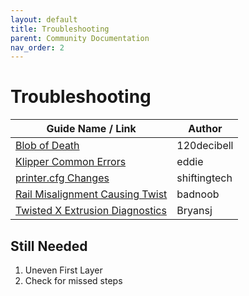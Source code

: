 ```yaml
---
layout: default
title: Troubleshooting
parent: Community Documentation
nav_order: 2
---
```


# Troubleshooting

| Guide Name / Link | Author |
|---|---|
| [Blob of Death](./120decibell/blob_of_death.md) | 120decibell |
| [Klipper Common Errors](./eddie/klipper_common_errors.md) | eddie |
| [printer.cfg Changes](./shiftingtech/printer.cfg_changes.md) | shiftingtech |
| [Rail Misalignment Causing Twist](./badnoob/rail_misalignment_causing_twist.md) | badnoob |
| [Twisted X Extrusion Diagnostics](./bryansj/twisted_x_extrusion_diagnostics.md) | Bryansj |

## Still Needed

   1. Uneven First Layer
   2. Check for missed steps
